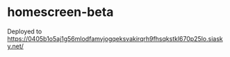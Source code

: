 # homescreen-beta

Deployed to https://0405b1o5aj1g56mlodfamvjogqeksvakirqrh9fhsqkstkl670p25lo.siasky.net/
